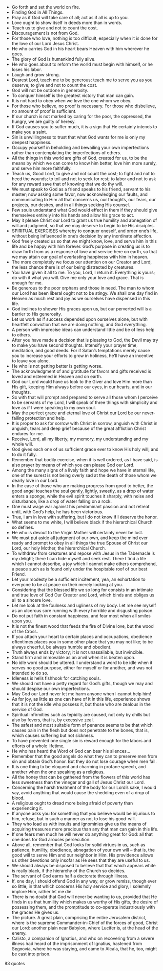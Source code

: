  - Go forth and set the world on fire.
 - Finding God in All Things.
 - Pray as if God will take care of all; act as if all is up to you.
 - Love ought to show itself in deeds more than in words.
 - Teach us to give and not to count the cost.
 - Discouragement is not from God.
 - For those who love, nothing is too difficult, especially when it is done for the love of our Lord Jesus Christ.
 - He who carries God in his heart bears Heaven with him wherever he goes.
 - The glory of God is humankind fully alive.
 - He who goes about to reform the world must begin with himself, or he loses his labor.
 - Laugh and grow strong.
 - Dearest Lord, teach me to be generous; teach me to serve you as you deserve; to give and not to count the cost.
 - God will not be outdone in generosity.
 - To conquer himself is the greatest victory that man can gain.
 - It is not hard to obey when we love the one whom we obey.
 - For those who believe, no proof is necessary. For those who disbelieve, no amount of proof is sufficient.
 - If our church is not marked by caring for the poor, the oppressed, the hungry, we are guilty of heresy.
 - If God causes you to suffer much, it is a sign that He certainly intends to make you a saint.
 - Sin is unwillingness to trust that what God wants for me is only my deepest happiness.
 - Occupy yourself in beholding and bewailing your own imperfections rather than contemplating the imperfections of others.
 - All the things in this world are gifts of God, created for us, to be the means by which we can come to know him better, love him more surely, and serve him more faithfully.
 - Teach us, Good Lord, to give and not count the cost; to fight and not to heed the wounds; to toil and not to seek for rest; to labor and not to ask for any reward save that of knowing that we do thy will.
 - We must speak to God as a friend speaks to his friend, servant to his master; now asking some favor, now acknowledging our faults, and communicating to Him all that concerns us, our thoughts, our fears, our projects, our desires, and in all things seeking His counsel.
 - Few souls understand what God would effect in them if they should give themselves entirely into his hands and allow his grace to act.
 - May it please Christ our Lord to grant us true humility and abnegation of will and judgment, so that we may deserve to begin to be His disciples.
 - SPIRITUAL EXERCISES whereby to conquer oneself, and order one’s life, without being influenced in one’s decision by any inordinate affection.
 - God freely created us so that we might know, love, and serve him in this life and be happy with him forever. God’s purpose in creating us is to draw forth from us a response of love and service here on earth, so that we may attain our goal of everlasting happiness with him in heaven.
 - The more completely we focus our attention on our Creator and Lord, the less chance there is of our being distracted by creatures.
 - You have given it all to me. To you, Lord, I return it. Everything is yours; do with it what you will. Give me only your love and grace. That is enough for me.
 - Be generous to the poor orphans and those in need. The man to whom our Lord has been liberal ought not to be stingy. We shall one day find in Heaven as much rest and joy as we ourselves have dispensed in this life.
 - God inclines to shower His graces upon us, but our perverted will is a barrier to His generosity.
 - Let us work as if success depended upon ourselves alone, but with heartfelt conviction that we are doing nothing, and God everything.
 - A person with imprecise ideas can understand little and be of less help to others.
 - After you have made a decision that is pleasing to God, the Devil may try to make you have second thoughts. Intensify your prayer time, meditation, and good deeds. For if Satan’s temptations merely cause you to increase your efforts to grow in holiness, he’ll have an incentive to leave you alone.
 - He who is not getting better is getting worse.
 - The acknowledgment of and gratitude for favors and gifts received is loved and esteemed in Heaven and on earth.
 - God our Lord would have us look to the Giver and love Him more than His gift, keeping Him always before our eyes, in our hearts, and in our thoughts.
 - So with that will prompt and prepared to serve all those whom I perceive to be servants of my Lord, I will speak of three things with simplicity and love as if I were speaking to my own soul.
 - May the perfect grace and eternal love of Christ our Lord be our never-failing protection and help.
 - It is proper to ask for sorrow with Christ in sorrow, anguish with Christ in anguish, tears and deep grief because of the great affliction Christ endures for me.
 - Receive, Lord, all my liberty, my memory, my understanding and my whole will.
 - God gives each one of us sufficient grace ever to know His holy will, and to do it fully.
 - Remember that bodily exercise, when it is well ordered, as I have said, is also prayer by means of which you can please God our Lord.
 - Among the many signs of a lively faith and hope we have in eternal life, one of the surest is not being overly sad at the death of those whom we dearly love in our Lord.
 - In the case of those who are making progress from good to better, the good angel touches the soul gently, lightly, sweetly, as a drop of water enters a sponge, while the evil spirit touches it sharply, with noise and disturbance, like a drop of water falling on a rock.
 - One must wage war against his predominant passion and not retreat until, with God’s help, he has been victorious.
 - True, I am in love with suffering, but I do not know if I deserve the honor.
 - What seems to me white, I will believe black if the hierarchical Church so defines.
 - He who is devout to the Virgin Mother will certainly never be lost.
 - We must put aside all judgment of our own, and keep the mind ever ready and prompt to obey in all things the true Spouse of Christ our Lord, our holy Mother, the hierarchical Church.
 - To withdraw from creatures and repose with Jesus in the Tabernacle is my delight; there I can hide myself and seek rest. There I find a life which I cannot describe, a joy which I cannot make others comprehend, a peace such as is found only under the hospitable roof of our best Friend.
 - Let your modesty be a sufficient incitement, yea, an exhortation to everyone to be at peace on their merely looking at you.
 - Considering that the blessed life we so long for consists in an intimate and true love of God Our Creator and Lord, which binds and obliges us all to a sincere love.
 - Let me look at the foulness and ugliness of my body. Let me see myself as an ulcerous sore running with every horrible and disgusting poison.
 - Do not put faith in constant happiness, and fear most when all smiles upon you.
 - It is not the finest wood that feeds the fire of Divine love, but the wood of the Cross.
 - If you attach your heart to certain places and occupations, obedience oftentimes places you in some other place that you may not like; to be always cheerful, be always humble and obedient.
 - Truth always ends by victory; it is not unassailable, but invincible.
 - Stand firm and immovable as an anvil when it is beaten upon.
 - No idle word should be uttered. I understand a word to be idle when it serves no good purpose, either for myself or for another, and was not intended to do so.
 - Idleness is hells fishhook for catching souls.
 - We should not have a petty regard for God’s gifts, though we may and should despise our own imperfections.
 - May God our Lord never let me harm anyone when I cannot help him!
 - As for joy, as little as one can have of it in this life, experience shows that it is not the idle who possess it, but those who are zealous in the service of God.
 - Spiritual infirmities such as tepidity are caused, not only by chills but also by fevers, that is, by excessive zeal.
 - The safest and most suitable form of penance seems to be that which causes pain in the flesh but does not penetrate to the bones, that is, which causes suffering but not sickness.
 - To have prevented one single sin is reward enough for the labors and efforts of a whole lifetime.
 - He who has heard the Word of God can bear his silences...
 - Remember that the good angels do what they can to preserve men from sin and obtain God’s honor. But they do not lose courage when men fail.
 - It is one thing to be eloquent and charming in profane speech, and another when the one speaking as a religious.
 - All the honey that can be gathered from the flowers of this world has less sweetness than the vinegar and gall of Jesus Christ our Lord.
 - Concerning the harsh treatment of the body for our Lord’s sake, I would say, avoid anything that would cause the shedding even of a drop of blood.
 - A religious ought to dread more being afraid of poverty than experiencing it.
 - If anyone asks you for something that you believe would be injurious to him, refuse, but in such a manner as not to lose his good-will.
 - They who load us with insults and ignominies give us the means of acquiring treasures more precious than any that man can gain in this life.
 - If one fears men much he will never do anything great for God: all that one does for God arouses persecution.
 - Above all, remember that God looks for solid virtues in us, such as patience, humility, obedience, abnegation of your own will – that is, the good will to serve Him and our neighbor in Him. His providence allows us other devotions only insofar as He sees that they are useful to us.
 - We should always be disposed to believe that that which appears white is really black, if the hierarchy of the Church so decides.
 - The servant of God earns half a doctorate through illness.
 - If, one day, I should offend God in any way, or grow remiss, though ever so little, in that which concerns His holy service and glory, I solemnly implore Him, rather let me die.
 - There is no doubt that God will never be wanting to us, provided that He finds in us that humility which makes us worthy of His gifts, the desire of possessing them, and the promptitude to co-operate industriously with the graces He gives us.
 - The picture. A great plain, comprising the entire Jerusalem district, where is the supreme Commander-in-Chief of the forces of good, Christ our Lord: another plain near Babylon, where Lucifer is, at the head of the enemy.
 - Calisto, a companion of Ignatius, and who on recovering from a severe illness had heard of the imprisonment of Ignatius, hastened from Segnovia, where he was staying, and came to Alcala, that he, too, might be cast into prison.

83 quotes